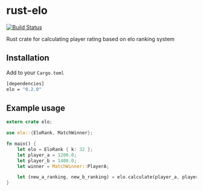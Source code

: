 # rust-elo

[![Build Status](https://travis-ci.org/ivpusic/rust-elo.svg?branch=master)](https://travis-ci.org/ivpusic/rust-elo)

Rust crate for calculating player rating based on elo ranking system

## Installation

Add to your `Cargo.toml`

```bash
[dependencies]
elo = "0.2.0"
```

## Example usage

```rust
extern crate elo;

use elo::{EloRank, MatchWinner};

fn main() {
    let elo = EloRank { k: 32 };
    let player_a = 1200.0;
    let player_b = 1400.0;
    let winner = MatchWinner::PlayerA;

    let (new_a_ranking, new_b_ranking) = elo.calculate(player_a, player_b, winner);
}
```
